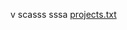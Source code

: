 v
scasss
sssa
[projects.txt](https://github.com/SiddhantKodolkar/AnalogClockAnimation/files/10373516/projects.txt)
